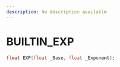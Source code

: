 ```yaml
---
description: No description available 
---
```


# BUILTIN\_EXP

```cpp
float EXP(float _Base, float _Exponent);
```